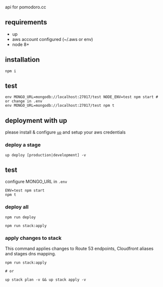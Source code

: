 api for pomodoro.cc

## requirements

- up
- aws account configured (~/.aws or env)
- node 8+

## installation

```
npm i
```

## test

```
env MONGO_URL=mongodb://localhost:27017/test NODE_ENV=test npm start # or change in .env
env MONGO_URL=mongodb://localhost:27017/test npm t
```

## deployment with up

please install & configure [`up`](https://apex.github.io/up/) and setup your aws credentials

### deploy a stage

```
up deploy [production|development] -v
```

## test

configure MONGO_URL in `.env`

```
ENV=test npm start
npm t
```

### deploy all

```
npm run deploy

npm run stack:apply
```

### apply changes to stack

This command applies changes to Route 53 endpoints, Cloudfront aliases and stages dns mapping.

```
npm run stack:apply

# or

up stack plan -v && up stack apply -v
```
